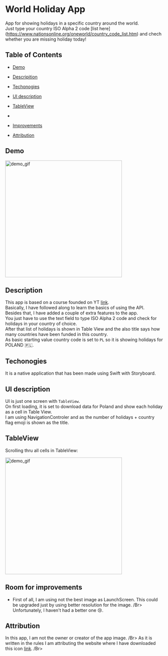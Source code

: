 # World Holiday App

App for showing holidays in a specific country around the world. </br>
Just type your country ISO Alpha 2 code [list here] (https://www.nationsonline.org/oneworld/country_code_list.htm) and chech whether you are missing holiday today!


## Table of Contents

- [Demo](#demo)

- [Descripition](#description)

- [Techonogies](#techonogies)

- [UI description](#ui-description)

- [TableView](#tableview)
- 
- [Improvements](#improvements)

- [Attribution](#attribution)

## Demo


<img src="WorldHolidays/readme_files/DEMO.gif" alt="demo_gif" width="372"/> 

## Description


This app is based on a course founded on YT [link](https://youtu.be/tdxKIPpPDAI). </br>
Basically, I have followed along to learn the basics of using the API. </br>
Besides that, I have added a couple of extra features to the app. </br>
You just have to use the text field to type ISO Alpha 2 code and check for holidays in your country of choice. </br>
After that list of holidays is shown in Table View and the also title says how many countries have been funded in this country. </br>
As basic starting value country code is set to `PL` so it is showing holidays for POLAND 🇵🇱. </br>



## Techonogies

It is a native application that has been made using Swift with Storyboard.



## UI description
UI is just one screen with `TableView`. </br>
On first loading, it is set to download data for Poland and show each holiday as a cell in Table View. </br>
I am using NavigationControler and as the number of holidays + country flag emoji is shown as the title. </br>

## TableView
Scrolling thru all cells in TableView: </br>

<img src="WorldHolidays/readme_files/TABLE.gif" alt="demo_gif" width="372"/> 

## Room for improvements

- First of all, I am using not the best image as LaunchScreen. This could be upgraded just by using better resolution for the image. /Br>
Unfortunately, I haven't had a better one 😢. </br>
 
## Attribution
In this app, I am not the owner or creator of the app image. /Br> 
As it is written in the rules I am attributing the website where I have downloaded this icon [link](https://www.flaticon.com/free-icon/holiday_3199857?term=holiday&page=1&position=9&page=1&position=9&related_id=3199857&origin=search). /Br>
